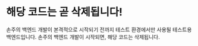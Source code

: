 # 해당 코드는 곧 삭제됩니다!

손주의 백엔드 개발이 본격적으로 시작되기 전까지 테스트 환경에서만 사용될 테스트용 백엔드입니다.
손주의 백엔드 개발이 시작되면, 해당 코드는 삭제됩니다.

